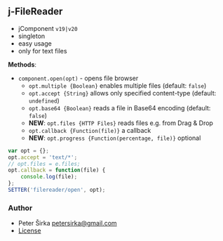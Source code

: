 ## j-FileReader

- jComponent `v19|v20`
- singleton
- easy usage
- only for text files

__Methods__:
- `component.open(opt)` - opens file browser
	- `opt.multiple {Boolean}` enables multiple files (default: `false`)
	- `opt.accept {String}` allows only specified content-type (default: `undefined`)
	- `opt.base64 {Boolean}` reads a file in Base64 encoding (default: `false`)
	- __NEW__: `opt.files {HTTP Files}` reads files e.g. from Drag & Drop
	- `opt.callback {Function(file)}` a callback
	- __NEW__: `opt.progress {Function(percentage, file)}` optional

```js
var opt = {};
opt.accept = 'text/*';
// opt.files = e.files;
opt.callback = function(file) {
	console.log(file);
};
SETTER('filereader/open', opt);
```

### Author

- Peter Širka <petersirka@gmail.com>
- [License](https://www.totaljs.com/license/)